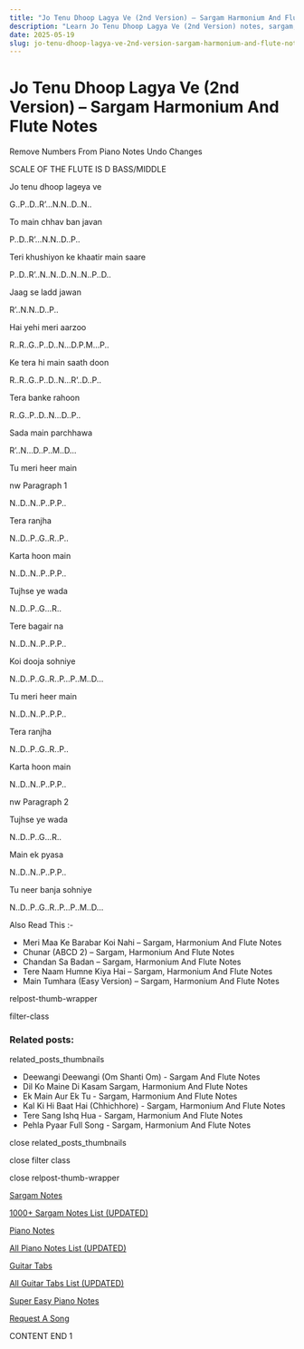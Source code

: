 ```yaml
---
title: "Jo Tenu Dhoop Lagya Ve (2nd Version) – Sargam Harmonium And Flute Notes"
description: "Learn Jo Tenu Dhoop Lagya Ve (2nd Version) notes, sargam, harmonium notations and flute notes. Easy step-by-step tutorial for beginners."
date: 2025-05-19
slug: jo-tenu-dhoop-lagya-ve-2nd-version-sargam-harmonium-and-flute-notes
---
```


# Jo Tenu Dhoop Lagya Ve (2nd Version) – Sargam Harmonium And Flute Notes

Remove Numbers From Piano Notes
Undo Changes

SCALE OF THE FLUTE IS D BASS/MIDDLE

Jo tenu dhoop lageya ve

G..P..D..R’…N.N..D..N..

To main chhav ban javan

P..D..R’…N.N..D..P..

Teri khushiyon ke khaatir main saare

P..D..R’..N..N..D..N..N..P..D..

Jaag se ladd jawan

R’..N.N..D..P..

Hai yehi meri aarzoo

R..R..G..P..D..N…D.P.M…P..

Ke tera hi main saath doon

R..R..G..P..D..N…R’..D..P..

Tera banke rahoon

R..G..P..D..N…D..P..

Sada main parchhawa

R’..N…D..P..M..D…

Tu meri heer main

nw Paragraph 1

N..D..N..P..P.P..

Tera ranjha

N..D..P..G..R..P..

Karta hoon main

N..D..N..P..P.P..

Tujhse ye wada

N..D..P..G…R..

Tere bagair na

N..D..N..P..P.P..

Koi dooja sohniye

N..D..P..G..R..P…P..M..D…

Tu meri heer main

N..D..N..P..P.P..

Tera ranjha

N..D..P..G..R..P..

Karta hoon main

N..D..N..P..P.P..

nw Paragraph 2

Tujhse ye wada

N..D..P..G…R..

Main ek pyasa

N..D..N..P..P.P..

Tu neer banja sohniye

N..D..P..G..R..P…P..M..D…

Also Read This :-

* Meri Maa Ke Barabar Koi Nahi – Sargam, Harmonium And Flute Notes
* Chunar (ABCD 2) – Sargam, Harmonium And Flute Notes
* Chandan Sa Badan – Sargam, Harmonium And Flute Notes
* Tere Naam Humne Kiya Hai – Sargam, Harmonium And Flute Notes
* Main Tumhara (Easy Version) – Sargam, Harmonium And Flute Notes

relpost-thumb-wrapper

filter-class

### Related posts:

related_posts_thumbnails

* Deewangi Deewangi (Om Shanti Om) - Sargam And Flute Notes
* Dil Ko Maine Di Kasam Sargam, Harmonium And Flute Notes
* Ek Main Aur Ek Tu - Sargam, Harmonium And Flute Notes
* Kal Ki Hi Baat Hai (Chhichhore) - Sargam, Harmonium And Flute Notes
* Tere Sang Ishq Hua - Sargam, Harmonium And Flute Notes
* Pehla Pyaar Full Song - Sargam, Harmonium And Flute Notes

close related_posts_thumbnails

close filter class

close relpost-thumb-wrapper

[Sargam Notes](https://www.notationsworld.com/sargam-notes.html)

[1000+ Sargam Notes List (UPDATED)](https://www.notationsworld.com/all-songs-list-sargam-notes.html)

[Piano Notes](https://www.notationsworld.com/piano-notes.html)

[All Piano Notes List (UPDATED)](https://www.notationsworld.com/all-songs-list-piano-notes.html)

[Guitar Tabs](https://www.notationsworld.com/guitar-tabs.html)

[All Guitar Tabs List (UPDATED)](https://www.notationsworld.com/all-songs-list-guitar-tabs.html)

[Super Easy Piano Notes](https://studywall.in/)

[Request A Song](https://www.notationsworld.com/request-a-song.html)

CONTENT END 1

